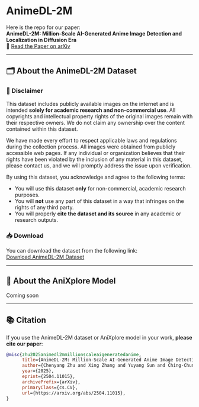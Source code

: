# AnimeDL-2M

Here is the repo for our paper:  
**AnimeDL-2M: Million-Scale AI-Generated Anime Image Detection and Localization in Diffusion Era**  
📄 [Read the Paper on arXiv](https://arxiv.org/abs/2504.11015)

---

## 🗂️ About the AnimeDL-2M Dataset

### 📌 Disclaimer

This dataset includes publicly available images on the internet and is intended **solely for academic research and non-commercial use**. All copyrights and intellectual property rights of the original images remain with their respective owners. We do not claim any ownership over the content contained within this dataset.

We have made every effort to respect applicable laws and regulations during the collection process. All images were obtained from publicly accessible web pages. If any individual or organization believes that their rights have been violated by the inclusion of any material in this dataset, please contact us, and we will promptly address the issue upon verification.

By using this dataset, you acknowledge and agree to the following terms:

- You will use this dataset **only** for non-commercial, academic research purposes.  
- You will **not** use any part of this dataset in a way that infringes on the rights of any third party.  
- You will properly **cite the dataset and its source** in any academic or research outputs.

### 📥 Download

You can download the dataset from the following link:  
[Download AnimeDL-2M Dataset](https://drive.google.com/drive/folders/1f2wZ1naVYU9jf-RxKh3c3PUML30u5tEQ?usp=sharing)

---

## 🧠 About the AniXplore Model

Coming soon

---

## 📚 Citation

If you use the AnimeDL-2M dataset or AniXplore model in your work, **please cite our paper**:

```bibtex
@misc{zhu2025animedl2mmillionscaleaigeneratedanime,
      title={AnimeDL-2M: Million-Scale AI-Generated Anime Image Detection and Localization in Diffusion Era}, 
      author={Chenyang Zhu and Xing Zhang and Yuyang Sun and Ching-Chun Chang and Isao Echizen},
      year={2025},
      eprint={2504.11015},
      archivePrefix={arXiv},
      primaryClass={cs.CV},
      url={https://arxiv.org/abs/2504.11015}, 
}